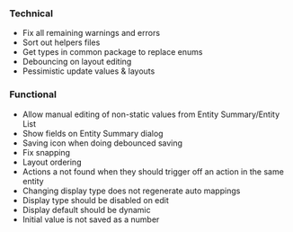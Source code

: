 ### Technical

- Fix all remaining warnings and errors
- Sort out helpers files
- Get types in common package to replace enums
- Debouncing on layout editing
- Pessimistic update values & layouts

### Functional

- Allow manual editing of non-static values from Entity Summary/Entity List
- Show fields on Entity Summary dialog
- Saving icon when doing debounced saving
- Fix snapping
- Layout ordering
- Actions a not found when they should trigger off an action in the same entity
- Changing display type does not regenerate auto mappings
- Display type should be disabled on edit
- Display default should be dynamic
- Initial value is not saved as a number
